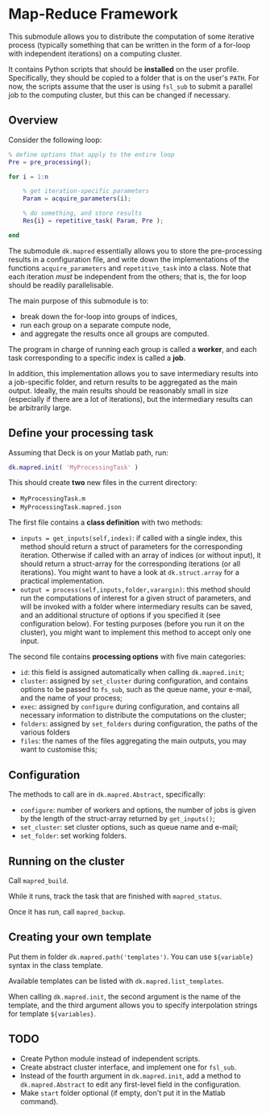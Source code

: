 # Map-Reduce Framework

This submodule allows you to distribute the computation of some iterative process (typically something that can be written in the form of a for-loop with independent iterations) on a computing cluster.

It contains Python scripts that should be **installed** on the user profile. Specifically, they should be copied to a folder that is on the user's `PATH`.
For now, the scripts assume that the user is using `fsl_sub` to submit a parallel job to the computing cluster, but this can be changed if necessary.

## Overview

Consider the following loop:
```matlab
% define options that apply to the entire loop
Pre = pre_processing();

for i = 1:n

    % get iteration-specific parameters
    Param = acquire_parameters(i);

    % do something, and store results
    Res{i} = repetitive_task( Param, Pre );

end
```

The submodule `dk.mapred` essentially allows you to store the pre-processing results in a configuration file, and write down the implementations of the functions `acquire_parameters` and `repetitive_task` into a class.
Note that each iteration _must_ be independent from the others; that is, the for loop should be readily parallelisable.

The main purpose of this submodule is to:

 - break down the for-loop into groups of indices,
 - run each group on a separate compute node,
 - and aggregate the results once all groups are computed.

The program in charge of running each group is called a **worker**, and each task corresponding to a specific index is called a **job**.

In addition, this implementation allows you to save intermediary results into a job-specific folder, and return results to be aggregated as the main output. Ideally, the main results should be reasonably small in size (especially if there are a lot of iterations), but the intermediary results can be arbitrarily large.

## Define your processing task

Assuming that Deck is on your Matlab path, run:
```matlab
dk.mapred.init( 'MyProcessingTask' )
```

This should create **two** new files in the current directory:

 - `MyProcessingTask.m`
 - `MyProcessingTask.mapred.json`

The first file contains a **class definition** with two methods:

 - `inputs = get_inputs(self,index)`: if called with a single index, this method should return a struct of parameters for the corresponding iteration.
 Otherwise if called with an array of indices (or without input), it should return a struct-array for the corresponding iterations (or all iterations).
 You might want to have a look at `dk.struct.array` for a practical implementation.
 - `output = process(self,inputs,folder,varargin)`: this method should run the computations of interest for a given struct of parameters, and will be invoked with a folder where intermediary results can be saved, and an additional structure of options if you specified it (see configuration below). For testing purposes (before you run it on the cluster), you might want to implement this method to accept only one input.

The second file contains **processing options** with five main categories:

 - `id`: this field is assigned automatically when calling `dk.mapred.init`;
 - `cluster`: assigned by `set_cluster` during configuration, and contains options to be passed to `fs_sub`, such as the queue name, your e-mail, and the name of your process;
 - `exec`: assigned by `configure` during configuration, and contains all necessary information to distribute the computations on the cluster;
 - `folders`: assigned by `set_folders` during configuration, the paths of the various folders
 - `files`: the names of the files aggregating the main outputs, you may want to customise this;

## Configuration

The methods to call are in `dk.mapred.Abstract`, specifically:

 - `configure`: number of workers and options, the number of jobs is given by the length of the struct-array returned by `get_inputs()`;
 - `set_cluster`: set cluster options, such as queue name and e-mail;
 - `set_folder`: set working folders.

## Running on the cluster

Call `mapred_build`.

While it runs, track the task that are finished with `mapred_status`.

Once it has run, call `mapred_backup`.

## Creating your own template

Put them in folder `dk.mapred.path('templates')`.
You can use `${variable}` syntax in the class template.

Available templates can be listed with `dk.mapred.list_templates`.

When calling `dk.mapred.init`, the second argument is the name of the template, and the third argument allows you to specify interpolation strings for template `${variables}`.

## TODO

 - Create Python module instead of independent scripts.
 - Create abstract cluster interface, and implement one for `fsl_sub`.
 - Instead of the fourth argument in `dk.mapred.init`, add a method to `dk.mapred.Abstract` to edit any first-level field in the configuration.
 - Make `start` folder optional (if empty, don't put it in the Matlab command).
